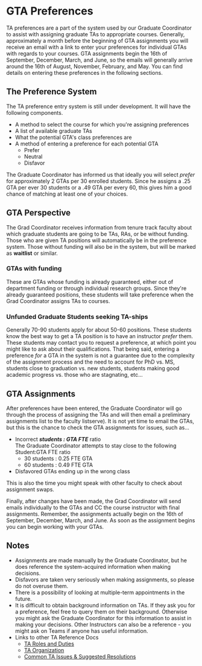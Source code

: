 # GTA Preferences

TA preferences are a part of the system used by our Graduate Coordinator to assist with assigning graduate TAs to appropriate courses.  Generally, approximately a month before the beginning of GTA assignments you will receive an email with a link to enter your preferences for individual GTAs with regards to your courses.  GTA assignments begin the 16th of September, December, March, and June, so the emails will generally arrive around the 16th of August, November, February, and May.  You can find details on entering these preferences in the following sections.

## The Preference System

The TA preference entry system is still under development. It will have the following components.

- A method to select the course for which you're assigning preferences
- A list of available graduate TAs
- What the potential GTA's class preferences are
- A method of entering a preference for each potential GTA
  - Prefer
  - Neutral
  - Disfavor

The Graduate Coordinator has informed us that ideally you will select *prefer* for approximately 2 GTAs per 30 enrolled students.  Since he assigns a .25 GTA per ever 30 students or a .49 GTA per every 60, this gives him a good chance of matching at least one of your choices.

## GTA Perspective

The Grad Coordinator receives information from tenure track faculty about which graduate students are going to be TAs, RAs, or be without funding.  Those who are given TA positions will automatically be in the preference system.  Those without funding will also be in the system, but will be marked as **waitlist** or similar.

### GTAs with funding

These are GTAs whose funding is already guaranteed, either out of department funding or through individual research groups.  Since they're already guaranteed positions, these students will take preference when the Grad Coordinator assigns TAs to courses.

### Unfunded Graduate Students seeking TA-ships

Generally 70-90 students apply for about 50-60 positions.  These students know the best way to get a TA position is to have an instructor *prefer* them.  These students may contact you to request a preference, at which point you might like to ask about their qualifications.  That being said, entering a preference *for* a GTA in the system is not a guarantee due to the complexity of the assignment process and the need to account for PhD vs. MS, students close to graduation vs. new students, students making good academic progress vs. those who are stagnating, etc...

## GTA Assignments

After preferences have been entered, the Graduate Coordinator will go through the process of assigning the TAs and will then email a preliminary assignments list to the faculty listserve).  It is not yet time to email the GTAs, but this is the chance to check the GTA assignments for issues, such as...

- Incorrect **_students : GTA FTE_** ratio  
The Graduate Coordinator attempts to stay close to the following Student:GTA FTE ratio
  - 30 students : 0.25 FTE GTA
  - 60 students : 0.49 FTE GTA
- Disfavored GTAs ending up in the wrong class

This is also the time you might speak with other faculty to check about assignment swaps.

Finally, after changes have been made, the Grad Coordinator will send emails individually to the GTAs and CC the course instructor with final assignments.  Remember, the assignments actually begin on the 16th of September, December, March, and June.  As soon as the assignment begins you can begin working with your GTAs.

## Notes

- Assignments are made manually by the Graduate Coordinator, but he does reference the system-acquired information when making decisions.
- Disfavors are taken very seriously when making assignments, so please do not overuse them.
- There is a possibility of looking at multiple-term appointments in the future.
- It is difficult to obtain background information on TAs. If they ask you for a preference, feel free to query them on their background.  Otherwise you might ask the Graduate Coordinator for this information to assist in making your decisions.  Other Instructors can also be a reference - you might ask on Teams if anyone has useful information.
- Links to other TA Reference Docs
  - [TA Roles and Duties](TARolesDuties.html)
  - [TA Organization](TAOrganization.html)
  - [Common TA Issues & Suggested Resolutions](TAIssues.html)
